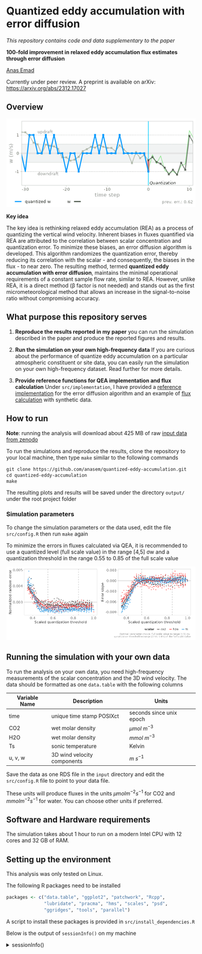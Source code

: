 # Quantized eddy accumulation with error diffusion

*This repository contains code and data supplementary to the paper*

**100-fold improvement in relaxed eddy accumulation flux estimates through error diffusion**

[Anas Emad](https://orcid.org/0000-0002-0141-5262)
  
Currently under peer review. A preprint is available on arXiv: 
https://arxiv.org/abs/2312.17027


## Overview

<p align="center">
  <img src="img/QEA.gif" alt="GIF animation of vertical wind velocity
  quantization and error diffusion">
</p>

**Key idea**


The key idea is rethinking relaxed eddy accumulation (REA) as a process of
quantizing the vertical wind velocity. Inherent biases in fluxes quantified via
REA are attributed to the correlation between scalar concentration and
quantization error. To minimize these biases, an error diffusion algorithm is
developed. This algorithm randomizes the quantization error, thereby reducing
its correlation with the scalar - and consequently, the biases in the flux - to
near zero. The resulting method, termed **quantized eddy accumulation with error
diffusion**, maintains the minimal operational requirements of a constant sample
flow rate, similar to REA. However, unlike REA, it is a direct method (β factor
is not needed) and stands out as the first micrometeorological method that
allows an increase in the signal-to-noise ratio
without compromising accuracy.



## What purpose this repository serves

1. **Reproduce the results reported in my paper**
you can run the simulation described in the paper and produce the reported
figures and results.

2. **Run the simulation on your own high-frequency data**
If you are curious about the performance of quantize eddy accumulation on a
particular atmospheric constituent or site data, you can easily run the
simulation on your own high-frequency dataset.
Read further for more details.

3. **Provide reference functions for QEA implementation and flux calculation**
Under `src/implementation`, I have provided a [reference implementation](src/implementation/reference-implementation.R) for the error
diffusion algorithm and an example of [flux calculation](src/implementation/flux-calculation.rmd) with synthetic data.


## How to run

**Note**: running the analysis will download about 425 MB of raw [input data from zenodo](https://doi.org/10.5281/zenodo.10300363)

To run the simulations and reproduce the results, clone the repository to your
local machine, then type `make` similar to the following commands


```
git clone https://github.com/anasem/quantized-eddy-accumulation.git
cd quantized-eddy-accumulation
make
```

The resulting plots and results will be saved under the directory `output/`
under the root project folder

### Simulation parameters 

To change the simulation parameters or the data used, edit the file
`src/config.R` then run `make` again

To minimize the errors in fluxes calculated via QEA, it is recommended to use
a quantized level (full scale value) in the range [4,5] σw and a quantization
threshold in the range 0.55 to 0.85 of the full scale value

<p align="center">
  <img src="output/figures/recommended-param-choice.png" alt="recommended
  parameters choice">
</p>



## Running the simulation with your own data

To run the analysis on your own data, you need high-frequency measurements of
the scalar concentration and the 3D wind velocity. The data should be formatted
as one `data.table` with the following columns


| Variable Name | Description                 | Units                    |
|---------------|-----------------------------|--------------------------|
| time          | unique time stamp POSIXct   | seconds since unix epoch |
| CO2           | wet molar density           | $\mu mol\ m^{-3}$        |
| H2O           | wet molar density           | $mmol\ m^{-3}$           |
| Ts            | sonic temperature           | Kelvin                   |
| u, v, w       | 3D wind velocity components | $m\ s^{-1}$              |

Save the data as one RDS file in the `input` directory and edit the
`src/config.R` file to point to your data file.

These units will produce fluxes in the units $\mu mol m^{-2} s^{-1}$ for CO2 and
$mmol m^{-2} s^{-1}$ for water. You can choose other units if preferred.

## Software and Hardware requirements

The simulation takes about 1 hour to run on a modern Intel CPU with 12 cores and
32 GB of RAM.

## Setting up the environment

This analysis was only tested on Linux.

The following R packages need to be installed

```R
packages <- c("data.table", "ggplot2", "patchwork", "Rcpp", 
              "lubridate", "pracma", "hms", "scales", "psd", 
              "ggridges", "tools", "parallel")

```
A script to install these packages is provided in `src/install_dependencies.R`

Below is the output of `sessionInfo()` on my machine

<details>
   <summary>sessionInfo()</summary>

    ```R
    > sessionInfo()
    R version 4.3.2 (2023-10-31)
    Platform: x86_64-pc-linux-gnu (64-bit)
    Running under: Arch Linux

    Matrix products: default
    BLAS:   /usr/lib/libblas.so.3.12.0 
    LAPACK: /usr/lib/liblapack.so.3.12.0

    locale:
     [1] LC_CTYPE=en_US.UTF-8       LC_NUMERIC=C              
     [3] LC_TIME=de_DE.UTF-8        LC_COLLATE=en_US.UTF-8    
     [5] LC_MONETARY=de_DE.UTF-8    LC_MESSAGES=en_US.UTF-8   
     [7] LC_PAPER=de_DE.UTF-8       LC_NAME=C                 
     [9] LC_ADDRESS=C               LC_TELEPHONE=C            
    [11] LC_MEASUREMENT=de_DE.UTF-8 LC_IDENTIFICATION=C       

    time zone: Europe/Berlin
    tzcode source: system (glibc)

    attached base packages:
    [1] parallel  tools     stats     graphics  grDevices utils     datasets 
    [8] methods   base     

    other attached packages:
     [1] ggridges_0.5.4    psd_2.1.1         scales_1.2.1     
     [4] hms_1.1.3         pracma_2.4.2      lubridate_1.9.3  
     [7] Rcpp_1.0.11       patchwork_1.1.3   ggplot2_3.4.4    
    [10] data.table_1.14.8 nvimcom_0.9-159   colorout_1.3-0   

    loaded via a namespace (and not attached):
     [1] vctrs_0.6.4        cli_3.6.1          rlang_1.1.1       
     [4] generics_0.1.3     glue_1.6.2         colorspace_2.1-0  
     [7] fansi_1.0.5        grid_4.3.2         munsell_0.5.0     
    [10] tibble_3.2.1       lifecycle_1.0.3    compiler_4.3.2    
    [13] dplyr_1.1.4        RColorBrewer_1.1-3 timechange_0.2.0  
    [16] pkgconfig_2.0.3    R6_2.5.1           tidyselect_1.2.0  
    [19] utf8_1.2.3         pillar_1.9.0       magrittr_2.0.3    
    [22] withr_2.5.1        gtable_0.3.4      
    ```

</details>

